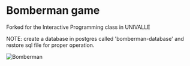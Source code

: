# Bomberman game

Forked for the Interactive Programming class in UNIVALLE

NOTE: create a database in postgres called 'bomberman-database' and restore sql file for proper operation.

![Bomberman](bomber.png)